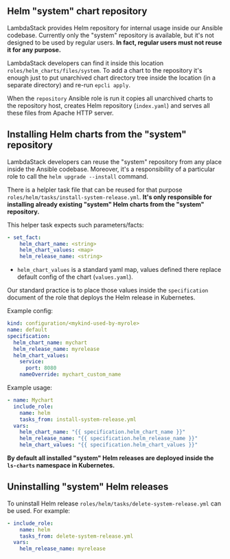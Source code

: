 ## Helm "system" chart repository

LambdaStack provides Helm repository for internal usage inside our Ansible codebase. Currently only the "system" repository is available, but it's not designed to be used by regular users. __In fact, regular users must not reuse it for any purpose.__

LambdaStack developers can find it inside this location `roles/helm_charts/files/system`. To add a chart to the repository it's enough just to put unarchived chart directory tree inside the location (in a separate directory) and re-run `epcli apply`.

When the `repository` Ansible role is run it copies all unarchived charts to the repository host, creates Helm repository (`index.yaml`) and serves all these files from Apache HTTP server.

## Installing Helm charts from the "system" repository

LambdaStack developers can reuse the "system" repository from any place inside the Ansible codebase. Moreover, it's a responsibility of a particular role to call the `helm upgrade --install` command.

There is a helpler task file that can be reused for that purpose `roles/helm/tasks/install-system-release.yml`. __It's only responsible for installing already existing "system" Helm charts from the "system" repository.__

This helper task expects such parameters/facts:

```yaml
- set_fact:
    helm_chart_name: <string>
    helm_chart_values: <map>
    helm_release_name: <string>
```

- `helm_chart_values` is a standard yaml map, values defined there replace default config of the chart (`values.yaml`).

Our standard practice is to place those values inside the `specification` document of the role that deploys the Helm release in Kubernetes.

Example config:

```yaml
kind: configuration/<mykind-used-by-myrole>
name: default
specification:
  helm_chart_name: mychart
  helm_release_name: myrelease
  helm_chart_values:
    service:
      port: 8080
    nameOverride: mychart_custom_name
```

Example usage:

```yaml
- name: Mychart
  include_role:
    name: helm
    tasks_from: install-system-release.yml
  vars:
    helm_chart_name: "{{ specification.helm_chart_name }}"
    helm_release_name: "{{ specification.helm_release_name }}"
    helm_chart_values: "{{ specification.helm_chart_values }}"
```

__By default all installed "system" Helm releases are deployed inside the `ls-charts` namespace in Kubernetes.__

## Uninstalling "system" Helm releases

To uninstall Helm release `roles/helm/tasks/delete-system-release.yml` can be used. For example:

```yaml
- include_role:
    name: helm
    tasks_from: delete-system-release.yml
  vars:
    helm_release_name: myrelease
```
